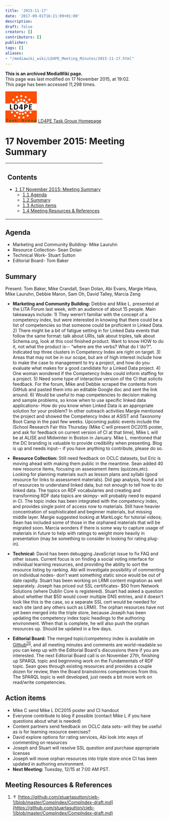 ```yaml
---
title: '2015-11-17'
date: '2017-09-01T16:21:09+01:00'
description: 
draft: false
creators: []
contributors: []
publisher: 
tags: []
aliases:
- "/mediawiki_wiki/LD4PE_Meeting_Minutes/2015-11-17.html"
---
```


 **This is an archived MediaWiki page.**  
This page was last modified on 17 November 2015, at 19:02.  
This page has been accessed 11,298 times.

[<img alt="LD4PE logo" src="/mediawiki_wiki/images/Ld4pe.png" width="100" height="99">](/mediawiki_wiki/images/Ld4pe.png) [LD4PE Task Group Homepage](/mediawiki_wiki/Pet/ld4pe)

# 17 November 2015: Meeting Summary 
<table id="toc" class="toc">
  <tr>
    <td>
      <div id="toctitle">
        <h2>Contents</h2>
      </div>
      <ul>
        <li class="toclevel-1 tocsection-1">
          <a href="#17_November_2015:_Meeting_Summary"><span class="tocnumber">1</span> <span class="toctext">17 November 2015: Meeting Summary</span></a>
          <ul>
            <li class="toclevel-2 tocsection-2"><a href="#Agenda"><span class="tocnumber">1.1</span> <span class="toctext">Agenda</span></a></li>
            <li class="toclevel-2 tocsection-3"><a href="#Summary"><span class="tocnumber">1.2</span> <span class="toctext">Summary</span></a></li>
            <li class="toclevel-2 tocsection-4"><a href="#Action_items"><span class="tocnumber">1.3</span> <span class="toctext">Action items</span></a></li>
            <li class="toclevel-2 tocsection-5"><a href="#Meeting_Resources_.26_References"><span class="tocnumber">1.4</span> <span class="toctext">Meeting Resources &amp; References</span></a></li>
          </ul>
        </li>
      </ul>
    </td>
  </tr>
</table>


## Agenda 

- Marketing and Community Building- Mike Lauruhn
- Resource Collection- Sean Dolan
- Technical Work- Stuart Sutton 
- Editorial Board- Tom Baker 

## Summary 

Present: Tom Baker, Mike Crandall, Sean Dolan, Abi Evans, Margie Hlava, Mike Lauruhn, Debbie Maron, Sam Oh, David Talley, Marcia Zeng

- **Marketing and Community Building:** Debbie and Mike L. presented at the LITA Forum last week, with an audience of about 15 people. Main takeaways include: 1) They weren’t familiar with the concept of a competency index, but were interested in knowing that there could be a list of competencies so that someone could be proficient in Linked Data. 2) There might be a bit of fatigue setting in for Linked Data events that follow the same format: talk about URIs, talk about triples, talk about Schema.org, look at this cool finished product. Want to know HOW to do it, not what the product is-- “where are the verbs? What do I ‘do’?”. Indicated top three clusters in Competency Index are right on target. 3) Areas that may not be in our scope, but are of high interest include how to make the case to management to try a project, and how do you evaluate what makes for a good candidate for a Linked Data project. 4) One woman wondered if the Competency Index could inform staffing for a project. 5) Need some type of interactive version of the CI that solicits feedback. For the forum, Mike and Debbie scraped the contents from GitHub and pasted them into an editable Google doc and sent the link around. 6) Would be useful to map competencies to decision making and sample problems, so know when to use specific linked data applications- How do you know when Linked Data is an appropriate solution for your problem? In other outreach activities Margie mentioned the project and showed the Competency Index at ASIST and Taxonomy Boot Camp in the past few weeks. Upcoming public events include the iSchool Research Fair this Thursday (Mike C will present DC2015 poster, and ask for feedback on current version of CI at that time), Mike L will be at ALISE and Midwinter in Boston in January. Mike L. mentioned that the DC branding is valuable to provide credibility when presenting. Blog is up and needs input-- if you have anything to contribute, please do so.

- **Resource Collection:** Still need feedback on OCLC datasets, but Eric is moving ahead with making them public in the meantime. Sean added 40 new resource items, focusing on assessment items (quizzes,etc). Looking for planning materials such as lesson plans and syllabi (good resource for links to assessment materials). Did gap analysis, found a lot of resources to understand linked data, but not enough to tell how to do linked data. The topics on RDF vocabularies and creating and transforming RDF data topics are skimpy- will probably need to expand in CI. The topic index has been integrated with the competency index, and provides single point of access now to materials. Still have heavier concentration of sophisticated and beginner materials, but missing middle layer. Margie suggested looking at MarkLogic for tutorial videos; Sean has included some of those in the orphaned materials that will be migrated soon. Marcia wonders if there is some way to capture usage of materials in future to help with ratings to weight more heavily in presentation (may be something to consider in looking for rating plug-in).

- **Technical:** David has been debugging JavaScript issue to fix FAQ and other issues. Current focus is on finding a social voting interface for individual learning resources, and providing the ability to sort the resource listing by ranking. Abi will investigate possibility of commenting on individual nodes- don't want something static since would be out of date rapidly. Stuart has been working on LRMI content migration as well separately. Joseph has priced out SSL certificates- $50 from Network Solutions (where Dublin Core is registered). Stuart had asked a question about whether that $50 would cover multiple DNS entries, and it doesn't look like this is the case, so a separate SSL cert would be needed for each site (and any others such as LRMI). The orphan resources have not yet been merged into the triple store, because Joseph has been updating the competency index topic headings to the authoring environment. When that is complete, he will also push the orphan resources up. Should be updated in a few days.

- **Editorial Board:** The merged topic/competency index is available on [Github](https://github.com/stuartasutton/cieb-1/blob/master/CompIndex/CompIndex-draft.md)<sup id="cite_ref-0" class="reference"><a href="#cite_note-0">[1]</a></sup>, and all meeting minutes and comments are world-readable so you can keep up with the Editorial Board's discussions there if you are interested. The next Editorial Board call is on November 27th, finishing up SPARQL topic and beginnning work on the Fundamentals of RDF topic. Sean goes through existing resources and provides a couple dozen for review, then the Board brainstorms competencies from this. The SPARQL topic is well developed, just needs a bit more work on read/write competencies.

## Action items 

- Mike C send Mike L DC2015 poster and CI handout
- Everyone contribute to blog if possible (contact Mike L if you have questions about what is needed)
- Content partners send feedback on OCLC data sets- will they be useful as is for learning resource exercises?
- David explore options for rating services, Abi look into ways of commenting on resources
- Joseph and Stuart will resolve SSL question and purchase appropriate licenses
- Joseph will move orphan resources into triple store once CI has been updated in authoring environment.
- **Next Meeting:** Tuesday, 12/15 at 7:00 AM PST.

## Meeting Resources & References 

1. ↑ [https://github.com/stuartasutton/cieb-1/blob/master/CompIndex/CompIndex-draft.md](https://github.com/stuartasutton/cieb-1/blob/master/CompIndex/CompIndex-draft.md)

